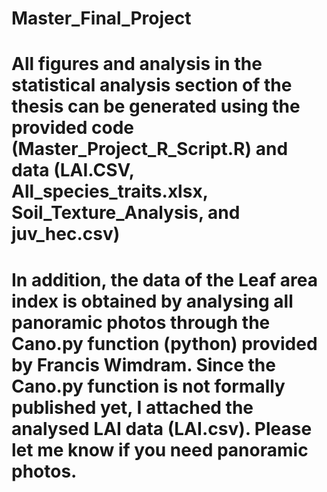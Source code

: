 # Master_Final_Project

# All figures and analysis in the statistical analysis section of the thesis can be generated using the provided code (Master_Project_R_Script.R) and data (LAI.CSV, All_species_traits.xlsx, Soil_Texture_Analysis, and juv_hec.csv)

# In addition, the data of the Leaf area index is obtained by analysing all panoramic photos through the Cano.py function (python) provided by Francis Wimdram. Since the Cano.py function is not formally published yet, I  attached the analysed LAI data (LAI.csv). Please let me know if you need panoramic photos.
